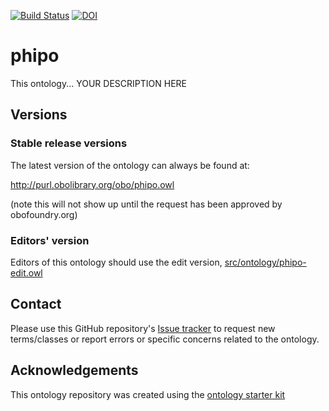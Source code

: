 [![Build Status](https://travis-ci.org/PHI-base/phipo.svg?branch=master)](https://travis-ci.org/PHI-base/phipo)
[![DOI](https://zenodo.org/badge/13996/PHI-base/phipo.svg)](https://zenodo.org/badge/latestdoi/13996/PHI-base/phipo)

# phipo

This ontology... YOUR DESCRIPTION HERE

## Versions

### Stable release versions

The latest version of the ontology can always be found at:

http://purl.obolibrary.org/obo/phipo.owl

(note this will not show up until the request has been approved by obofoundry.org)

### Editors' version

Editors of this ontology should use the edit version, [src/ontology/phipo-edit.owl](src/ontology/phipo-edit.owl)

## Contact

Please use this GitHub repository's [Issue tracker](https://github.com/PHI-base/phipo/issues) to request new terms/classes or report errors or specific concerns related to the ontology.

## Acknowledgements

This ontology repository was created using the [ontology starter kit](https://github.com/INCATools/ontology-starter-kit)
